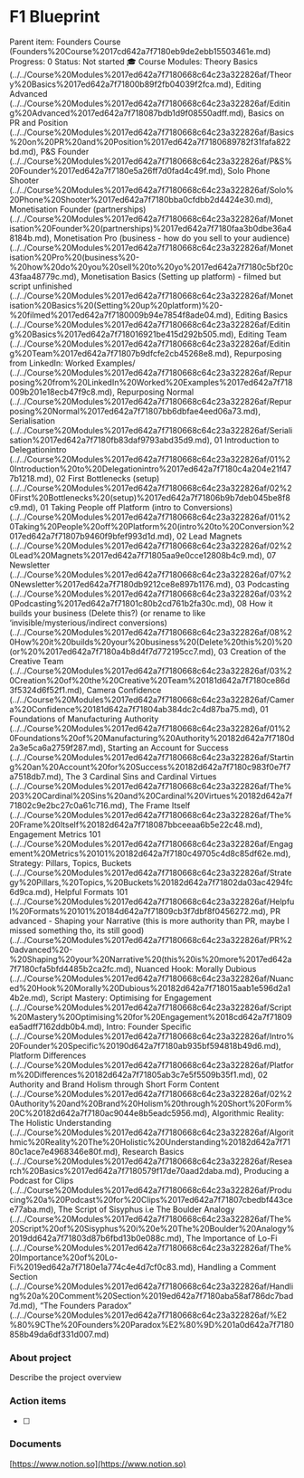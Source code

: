 # F1 Blueprint

Parent item: Founders Course (Founders%20Course%2017cd642a7f7180eb9de2ebb15503461e.md)
Progress: 0
Status: Not started
🎓 Course Modules: Theory Basics (../../Course%20Modules%2017ed642a7f7180668c64c23a322826af/Theory%20Basics%2017ed642a7f71800b89f2fb04039f2fca.md), Editing Advanced (../../Course%20Modules%2017ed642a7f7180668c64c23a322826af/Editing%20Advanced%2017ed642a7f718087bdb1d9f08550adff.md), Basics on PR and Position (../../Course%20Modules%2017ed642a7f7180668c64c23a322826af/Basics%20on%20PR%20and%20Position%2017ed642a7f7180689782f31fafa822bd.md), P&S Founder (../../Course%20Modules%2017ed642a7f7180668c64c23a322826af/P&S%20Founder%2017ed642a7f7180e5a26ff7d0fad4c49f.md), Solo Phone Shooter (../../Course%20Modules%2017ed642a7f7180668c64c23a322826af/Solo%20Phone%20Shooter%2017ed642a7f7180bba0cfdbb2d4424e30.md), Monetisation Founder (partnerships) (../../Course%20Modules%2017ed642a7f7180668c64c23a322826af/Monetisation%20Founder%20(partnerships)%2017ed642a7f7180faa3b0dbe36a48184b.md), Monetisation Pro (business - how do you sell to your audience) (../../Course%20Modules%2017ed642a7f7180668c64c23a322826af/Monetisation%20Pro%20(business%20-%20how%20do%20you%20sell%20to%20yo%2017ed642a7f7180c5bf20c43faa48779c.md), Monetisation Basics (Setting up platform) - filmed but script unfinished (../../Course%20Modules%2017ed642a7f7180668c64c23a322826af/Monetisation%20Basics%20(Setting%20up%20platform)%20-%20filmed%2017ed642a7f7180009b94e7854f8ade04.md), Editing Basics (../../Course%20Modules%2017ed642a7f7180668c64c23a322826af/Editing%20Basics%2017ed642a7f718016921be415d292b505.md), Editing Team (../../Course%20Modules%2017ed642a7f7180668c64c23a322826af/Editing%20Team%2017ed642a7f71807b9dfcfe2cb45268e8.md), Repurposing from LinkedIn: Worked Examples/ (../../Course%20Modules%2017ed642a7f7180668c64c23a322826af/Repurposing%20from%20LinkedIn%20Worked%20Examples%2017ed642a7f718009b201e18ecb47f9c8.md), Repurposing Normal (../../Course%20Modules%2017ed642a7f7180668c64c23a322826af/Repurposing%20Normal%2017ed642a7f71807bb6dbfae4eed06a73.md), Serialisation (../../Course%20Modules%2017ed642a7f7180668c64c23a322826af/Serialisation%2017ed642a7f7180fb83daf9793abd35d9.md), 01 Introduction to Delegationintro (../../Course%20Modules%2017ed642a7f7180668c64c23a322826af/01%20Introduction%20to%20Delegationintro%2017ed642a7f7180c4a204e21f477b1218.md), 02 First Bottlenecks (setup) (../../Course%20Modules%2017ed642a7f7180668c64c23a322826af/02%20First%20Bottlenecks%20(setup)%2017ed642a7f71806b9b7deb045be8f8c9.md), 01 Taking People off Platform (intro to Conversions) (../../Course%20Modules%2017ed642a7f7180668c64c23a322826af/01%20Taking%20People%20off%20Platform%20(intro%20to%20Conversion%2017ed642a7f71807b9460f9bfef993d1d.md), 02 Lead Magnets (../../Course%20Modules%2017ed642a7f7180668c64c23a322826af/02%20Lead%20Magnets%2017ed642a7f71805aa9e0cce12808b4c9.md), 07 Newsletter (../../Course%20Modules%2017ed642a7f7180668c64c23a322826af/07%20Newsletter%2017ed642a7f7180db9212ce8e897b1176.md), 03 Podcasting (../../Course%20Modules%2017ed642a7f7180668c64c23a322826af/03%20Podcasting%2017ed642a7f71801c80b2cd761b2fa30c.md), 08 How it builds your business (Delete this?) (or rename to like ‘invisible/mysterious/indirect conversions) (../../Course%20Modules%2017ed642a7f7180668c64c23a322826af/08%20How%20it%20builds%20your%20business%20(Delete%20this%20)%20(or%20%2017ed642a7f7180a4b8d4f7d772195cc7.md), 03 Creation of the Creative Team (../../Course%20Modules%2017ed642a7f7180668c64c23a322826af/03%20Creation%20of%20the%20Creative%20Team%20181d642a7f7180ce86d3f5324d6f52f1.md), Camera Confidence (../../Course%20Modules%2017ed642a7f7180668c64c23a322826af/Camera%20Confidence%20181d642a7f71804ab384dc2c4d87ba75.md), 01 Foundations of Manufacturing Authority (../../Course%20Modules%2017ed642a7f7180668c64c23a322826af/01%20Foundations%20of%20Manufacturing%20Authority%20182d642a7f7180d2a3e5ca6a2759f287.md), Starting an Account for Success (../../Course%20Modules%2017ed642a7f7180668c64c23a322826af/Starting%20an%20Account%20for%20Success%20182d642a7f7180c983f0e7f7a7518db7.md), The 3 Cardinal Sins and Cardinal Virtues (../../Course%20Modules%2017ed642a7f7180668c64c23a322826af/The%203%20Cardinal%20Sins%20and%20Cardinal%20Virtues%20182d642a7f71802c9e2bc27c0a61c716.md), The Frame Itself (../../Course%20Modules%2017ed642a7f7180668c64c23a322826af/The%20Frame%20Itself%20182d642a7f718087bbceeaa6b5e22c48.md), Engagement Metrics 101 (../../Course%20Modules%2017ed642a7f7180668c64c23a322826af/Engagement%20Metrics%20101%20182d642a7f7180c49705c4d8c85df62e.md), Strategy: Pillars, Topics, Buckets (../../Course%20Modules%2017ed642a7f7180668c64c23a322826af/Strategy%20Pillars,%20Topics,%20Buckets%20182d642a7f71802da03ac4294fc6d9ca.md), Helpful Formats 101 (../../Course%20Modules%2017ed642a7f7180668c64c23a322826af/Helpful%20Formats%20101%20184d642a7f71809cb3f7dbf8f0456272.md), PR advanced - Shaping your Narrative (this is more authority than PR, maybe I missed something tho, its still good) (../../Course%20Modules%2017ed642a7f7180668c64c23a322826af/PR%20advanced%20-%20Shaping%20your%20Narrative%20(this%20is%20more%2017ed642a7f7180cfa5bfd4485b2ca2fc.md), Nuanced Hook: Morally Dubious (../../Course%20Modules%2017ed642a7f7180668c64c23a322826af/Nuanced%20Hook%20Morally%20Dubious%20182d642a7f718015aab1e596d2a14b2e.md), Script Mastery: Optimising for Engagement (../../Course%20Modules%2017ed642a7f7180668c64c23a322826af/Script%20Mastery%20Optimising%20for%20Engagement%2018cd642a7f71809ea5adff7162ddb0b4.md), Intro: Founder Specific (../../Course%20Modules%2017ed642a7f7180668c64c23a322826af/Intro%20Founder%20Specific%20190d642a7f7180ab935bf594818b49d6.md), Platform Differences (../../Course%20Modules%2017ed642a7f7180668c64c23a322826af/Platform%20Differences%20182d642a7f71805ab3c7e5f5509b35f1.md), 02 Authority and Brand Holism through Short Form Content (../../Course%20Modules%2017ed642a7f7180668c64c23a322826af/02%20Authority%20and%20Brand%20Holism%20through%20Short%20Form%20C%20182d642a7f7180ac9044e8b5eadc5956.md), Algorithmic Reality: The Holistic Understanding  (../../Course%20Modules%2017ed642a7f7180668c64c23a322826af/Algorithmic%20Reality%20The%20Holistic%20Understanding%20182d642a7f7180c1ace7e4968346e80f.md), Research Basics (../../Course%20Modules%2017ed642a7f7180668c64c23a322826af/Research%20Basics%2017ed642a7f7180579f17de70aad2daba.md), Producing a Podcast for Clips (../../Course%20Modules%2017ed642a7f7180668c64c23a322826af/Producing%20a%20Podcast%20for%20Clips%2017ed642a7f71807cbedbf443cee77aba.md), The Script of Sisyphus i.e The Boulder Analogy (../../Course%20Modules%2017ed642a7f7180668c64c23a322826af/The%20Script%20of%20Sisyphus%20i%20e%20The%20Boulder%20Analogy%2019dd642a7f71803d87b6fbd13b0e088c.md), The Importance of Lo-Fi (../../Course%20Modules%2017ed642a7f7180668c64c23a322826af/The%20Importance%20of%20Lo-Fi%2019ed642a7f7180e1a774c4e4d7cf0c83.md), Handling a Comment Section (../../Course%20Modules%2017ed642a7f7180668c64c23a322826af/Handling%20a%20Comment%20Section%2019ed642a7f7180aba58af786dc7bad7d.md), “The Founders Paradox” (../../Course%20Modules%2017ed642a7f7180668c64c23a322826af/%E2%80%9CThe%20Founders%20Paradox%E2%80%9D%201a0d642a7f7180858b49da6df331d007.md)

### About project

Describe the project overview

### Action items

- [ ]  

### Documents

[https://www.notion.so](https://www.notion.so)